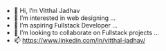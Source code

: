 - 👋 Hi, I’m Vitthal Jadhav
- 👀 I’m interested in web designing ...
- 🌱 I’m aspiring Fullstack Developer ...
- 💞️ I’m looking to collaborate on Fullstack projects ...
- 📫 https://www.linkedin.com/in/vitthal-jadhav/

<!---
vithcode/vithcode is a ✨ special ✨ repository because its `README.md` (this file) appears on your GitHub profile.
You can click the Preview link to take a look at your changes.
--->
